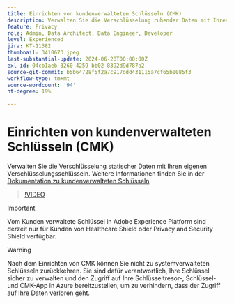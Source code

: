 ```yaml
---
title: Einrichten von kundenverwalteten Schlüsseln (CMK)
description: Verwalten Sie die Verschlüsselung ruhender Daten mit Ihren eigenen Verschlüsselungsschlüsseln.
feature: Privacy
role: Admin, Data Architect, Data Engineer, Developer
level: Experienced
jira: KT-11382
thumbnail: 3410673.jpeg
last-substantial-update: 2024-06-28T00:00:00Z
exl-id: 04cb1aeb-3260-4259-bb02-8392d9d787a2
source-git-commit: b5b64728f5f2a7c917ddd431115a7cf65b0085f3
workflow-type: tm+mt
source-wordcount: '94'
ht-degree: 19%

---
```


# Einrichten von kundenverwalteten Schlüsseln (CMK)

Verwalten Sie die Verschlüsselung statischer Daten mit Ihren eigenen Verschlüsselungsschlüsseln. Weitere Informationen finden Sie in der [Dokumentation zu kundenverwalteten Schlüsseln](https://experienceleague.adobe.com/docs/experience-platform/landing/governance-privacy-security/customer-managed-keys.html).

>[!VIDEO](https://video.tv.adobe.com/v/3410673/?learn=on)

>[!IMPORTANT]
>
> Vom Kunden verwaltete Schlüssel in Adobe Experience Platform sind derzeit nur für Kunden von Healthcare Shield oder Privacy and Security Shield verfügbar.

>[!WARNING]
>
>Nach dem Einrichten von CMK können Sie nicht zu systemverwalteten Schlüsseln zurückkehren. Sie sind dafür verantwortlich, Ihre Schlüssel sicher zu verwalten und den Zugriff auf Ihre Schlüsseltresor-, Schlüssel- und CMK-App in Azure bereitzustellen, um zu verhindern, dass der Zugriff auf Ihre Daten verloren geht.
